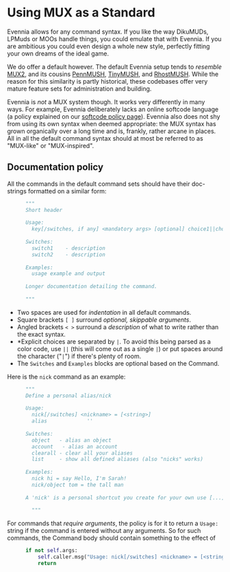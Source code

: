 # Using MUX as a Standard


Evennia allows for any command syntax. If you like the way DikuMUDs, LPMuds or MOOs handle things, you could emulate that with Evennia. If you are ambitious you could even design a whole new style, perfectly fitting your own dreams of the ideal game. 

We do offer a default however. The default Evennia setup tends to *resemble* [MUX2](http://www.tinymux.org/), and its cousins [PennMUSH](http://www.pennmush.org), [TinyMUSH](http://tinymush.sourceforge.net/), and [RhostMUSH](http://www.rhostmush.org/). While the reason for this similarity is partly historical, these codebases offer very mature feature sets for administration and building.

Evennia is *not* a MUX system though. It works very differently in many ways. For example, Evennia deliberately lacks an online softcode language (a policy explained on our [softcode policy page](Soft-Code)). Evennia also does not shy from using its own syntax when deemed appropriate: the MUX syntax has grown organically over a long time and is, frankly, rather arcane in places.  All in all the default command syntax should at most be referred to as "MUX-like" or "MUX-inspired". 

## Documentation policy

All the commands in the default command sets should have their doc-strings formatted on a similar form: 

```python
      """
      Short header
    
      Usage:
        key[/switches, if any] <mandatory args> [optional] choice1||choice2||choice3
    
      Switches:
        switch1    - description
        switch2    - description
    
      Examples:
        usage example and output
    
      Longer documentation detailing the command.
    
      """
```

- Two spaces are used for *indentation* in all default commands. 
- Square brackets `[ ]` surround *optional, skippable arguments*. 
- Angled brackets `< >` surround a _description_ of what to write rather than the exact syntax. 
- *Explicit choices are separated by `|`. To avoid this being parsed as a color code, use `||` (this will come out as a single `|`) or put spaces around the character ("` | `") if there's plenty of room. 
- The `Switches` and `Examples` blocks are optional based on the Command.  

Here is the `nick` command as an example: 

```python
      """
      Define a personal alias/nick
    
      Usage:
        nick[/switches] <nickname> = [<string>]
        alias             ''
    
      Switches:
        object   - alias an object
        account   - alias an account
        clearall - clear all your aliases
        list     - show all defined aliases (also "nicks" works)
    
      Examples:
        nick hi = say Hello, I'm Sarah!
        nick/object tom = the tall man
    
      A 'nick' is a personal shortcut you create for your own use [...]
    
        """
```

For commands that *require arguments*, the policy is for it to return a `Usage:` string if the command is entered without any arguments. So for such commands, the Command body should contain something to the effect of

```python
      if not self.args:
          self.caller.msg("Usage: nick[/switches] <nickname> = [<string>]")
          return
```
